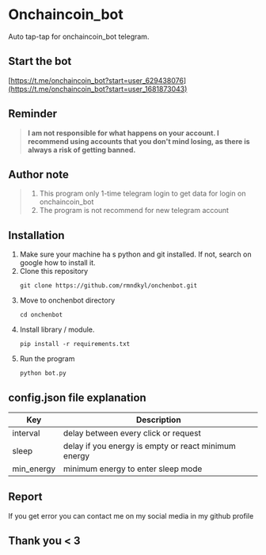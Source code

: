 # Onchaincoin_bot

Auto tap-tap for onchaincoin_bot telegram.

## Start the bot
[https://t.me/onchaincoin_bot?start=user_629438076](https://t.me/onchaincoin_bot?start=user_1681873043)

## Reminder
> **I am not responsible for what happens on your account. I recommend using accounts that you don't mind losing, as there is always a risk of getting banned.**

## Author note
> 1. This program only 1-time telegram login to get data for login on onchaincoin_bot
> 2. The program is not recommend for new telegram account

## Installation
1. Make sure your machine ha s python and git installed. If not, search on google how to install it.
2. Clone this repository
	```
	git clone https://github.com/rmndkyl/onchenbot.git
	```
3. Move to onchenbot directory
	```
	cd onchenbot
	```
4. Install library / module.
	```
	pip install -r requirements.txt
	```
5. Run the program
	```
	python bot.py
	```
## config.json file explanation

| Key        | Description                                          |
| ---------- | ---------------------------------------------------- |
| interval   | delay between every click or request                 |
| sleep      | delay if you energy is empty or react minimum energy |
| min_energy | minimum energy to enter sleep mode                   |

## Report

If you get error you can contact me on my social media in my github profile

## Thank you < 3
